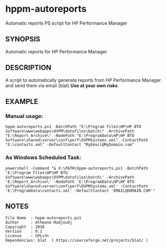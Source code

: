 # hppm-autoreports

Automatic reports PS script for HP Performance Manager


## SYNOPSIS  
Automatic reports for HP Performance Manager

## DESCRIPTION  
A script to automatically generate reports from HP Performance 
Manager and send them via email (blat) 
**Use at your own risks**

## EXAMPLE
### Manual usage:
    hppm-autoreports.ps1 -BatchPath "E:\Program Files\HP\HP BTO Software\www\webapps\OVPM\datafiles\batch\" -ArchivePath "E:\Report_Archive\" -NodePath "E:\ProgramData\HP\HP BTO Software\shared\server\conf\perf\OVPMSystems.xml" -ContactPath "E:\contacts.xml" -DefaultContact "MyEmail@MyDomain.com"

### As Windows Scheduled Task:
    powershell -Command "& X:\PATH\hppm-autoreports.ps1 -BatchPath 'E:\Program Files\HP\HP BTO Software\www\webapps\OVPM\datafiles\batch\' -ArchivePath 'E:\Report_Archive\' -NodePath 'E:\ProgramData\HP\HP BTO Software\shared\server\conf\perf\OVPMSystems.xml' -ContactPath 'E:\ProgramData\contacts.xml' -DefaultContact 'EMAIL@DOMAIN.COM'"

## NOTES  
    File Name  : hppm-autoreports.ps1  
    Author     : Athmane Madjoudj
    Copyright  : 2016
    Version    : 0.1
    License    : GPLv3+
    Dependencies: blat  ( https://sourceforge.net/projects/blat/ ) 
